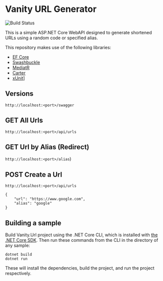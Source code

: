 # Vanity URL Generator

![Build Status](https://github.com/seadag86/VanityUrl/actions/workflows/ci.yml/badge.svg)

This is a simple ASP.NET Core WebAPI designed to generate shortened URLs using a random code or specified alias.

This repository makes use of the following libraries:

- [EF Core](https://docs.microsoft.com/en-us/ef/core/)
- [Swashbuckle](https://github.com/domaindrivendev/Swashbuckle.AspNetCore?tab=readme-ov-file)
- [MediatR](https://github.com/jbogard/MediatR)
- [Carter](https://github.com/CarterCommunity/Carter)
- [xUnit](https://xunit.net)]

## Versions

``` http://localhost:<port>/swagger ```

## GET All Urls

``` http://localhost:<port>/api/urls ```

## GET Url by Alias (Redirect)

``` http://localhost:<port>/alias ```)

## POST Create a Url

``` http://localhost:<port>/api/urls ```

```
{
	"url": "https://www.google.com",
	"alias": "google"
}

```

## Building a sample

Build Vanity.Url project using the .NET Core CLI, which is installed with [the .NET Core SDK](https://www.microsoft.com/net/download). Then run
these commands from the CLI in the directory of any sample:

```console
dotnet build
dotnet run
```

These will install the dependencies, build the project, and run
the project respectively.
